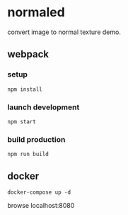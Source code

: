 # normaled
convert image to normal texture demo.


## webpack

### setup
```
npm install
```

### launch development
```
npm start
```

### build production
```
npm run build
```

## docker
```
docker-compose up -d
```
browse localhost:8080
